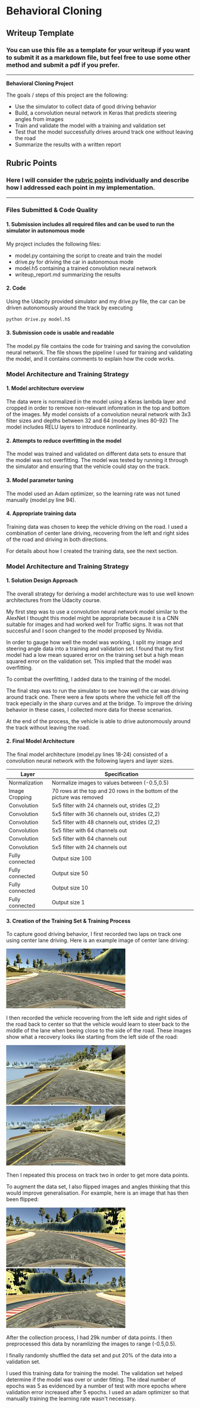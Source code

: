 # **Behavioral Cloning** 

## Writeup Template

### You can use this file as a template for your writeup if you want to submit it as a markdown file, but feel free to use some other method and submit a pdf if you prefer.

---

**Behavioral Cloning Project**

The goals / steps of this project are the following:
* Use the simulator to collect data of good driving behavior
* Build, a convolution neural network in Keras that predicts steering angles from images
* Train and validate the model with a training and validation set
* Test that the model successfully drives around track one without leaving the road
* Summarize the results with a written report


[//]: # (Image References)

[image1]: ./examples/center.jpg "Model Visualization"
[image3]: ./examples/leftmiddle1.jpg "Recovery Image"
[image4]: ./examples/leftmiddle2.jpg "Recovery Image"
[image6]: ./examples/normal.jpg "Normal Image"
[image7]: ./examples/flipped.jpg "Flipped Image"

## Rubric Points
### Here I will consider the [rubric points](https://review.udacity.com/#!/rubrics/432/view) individually and describe how I addressed each point in my implementation.  

---
### Files Submitted & Code Quality

#### 1. Submission includes all required files and can be used to run the simulator in autonomous mode

My project includes the following files:
* model.py containing the script to create and train the model
* drive.py for driving the car in autonomous mode
* model.h5 containing a trained convolution neural network 
* writeup_report.md summarizing the results

#### 2. Code
Using the Udacity provided simulator and my drive.py file, the car can be driven autonomously around the track by executing 
```sh
python drive.py model.h5
```

#### 3. Submission code is usable and readable

The model.py file contains the code for training and saving the convolution neural network. The file shows the pipeline I used for training and validating the model, and it contains comments to explain how the code works.

### Model Architecture and Training Strategy

#### 1. Model architecture overview

The data were is normalized in the model using a Keras lambda layer and cropped in order to remove non-relevant infomration in the top and bottom of the images.
My model consists of a convolution neural network with 3x3 filter sizes and depths between 32 and 64 (model.py lines 80-92) 
The model includes RELU layers to introduce nonlinearity.

#### 2. Attempts to reduce overfitting in the model

The model was trained and validated on different data sets to ensure that the model was not overfitting. The model was tested by running it through the simulator and ensuring that the vehicle could stay on the track.

#### 3. Model parameter tuning

The model used an Adam optimizer, so the learning rate was not tuned manually (model.py line 94).

#### 4. Appropriate training data

Training data was chosen to keep the vehicle driving on the road. I used a combination of center lane driving, recovering from the left and right sides of the road and driving in both directions.

For details about how I created the training data, see the next section. 

### Model Architecture and Training Strategy

#### 1. Solution Design Approach

The overall strategy for deriving a model architecture was to use well known architectures from the Udacity course.

My first step was to use a convolution neural network model similar to the AlexNet I thought this model might be appropriate because it is a CNN suitable for images and had worked well for Traffic signs. It was not that succesful and I soon changed to the model proposed by Nvidia.

In order to gauge how well the model was working, I split my image and steering angle data into a training and validation set. I found that my first model had a low mean squared error on the training set but a high mean squared error on the validation set. This implied that the model was overfitting. 

To combat the overfitting, I added data to the training of the model.

The final step was to run the simulator to see how well the car was driving around track one. There were a few spots where the vehicle fell off the track epecially in the sharp curves and at the bridge. To improve the driving behavior in these cases, I collected more data for theese scenarios.

At the end of the process, the vehicle is able to drive autonomously around the track without leaving the road.

#### 2. Final Model Architecture

The final model architecture (model.py lines 18-24) consisted of a convolution neural network with the following layers and layer sizes.

|  **Layer**          |  **Specification**|
|---------------------|-------------------|
|   Normalization     |   Normalize images to values between (-0.5,0.5)                              |
|   Image Cropping    |   70 rows at the top and 20 rows in the bottom of the picture was removed    |
|   Convolution       |   5x5 filter with 24 channels out, strides (2,2)                             |
|   Convolution       |   5x5 filter with 36 channels out, strides (2,2)                             |
|   Convolution       |   5x5 filter with 48 channels out, strides (2,2)                             |
|   Convolution       |   5x5 filter with 64 channels out                                            |
|   Convolution       |   5x5 filter with 64 channels out                                            |
|   Convolution       |   5x5 filter with 24 channels out                                            |
|   Fully connected   |   Output size 100                                                            |
|   Fully connected   |   Output size 50                                                             |
|   Fully connected   |   Output size 10                                                             |
|   Fully connected   |   Output size 1                                                              |

#### 3. Creation of the Training Set & Training Process

To capture good driving behavior, I first recorded two laps on track one using center lane driving. Here is an example image of center lane driving:

![alt text][image1]

I then recorded the vehicle recovering from the left side and right sides of the road back to center so that the vehicle would learn to steer back to the middle of the lane when beeing close to the side of the road. These images show what a recovery looks like starting from the left side of the road:

![alt text][image3]
![alt text][image4]

Then I repeated this process on track two in order to get more data points.

To augment the data set, I also flipped images and angles thinking that this would improve generalisation. For example, here is an image that has then been flipped:

![alt text][image6]
![alt text][image7]

After the collection process, I had 29k number of data points. I then preprocessed this data by noramlizing the images to range (-0.5,0.5).


I finally randomly shuffled the data set and put 20% of the data into a validation set. 

I used this training data for training the model. The validation set helped determine if the model was over or under fitting. The ideal number of epochs was 5 as evidenced by a number of test with more epochs where validation error increased after 5 epochs. I used an adam optimizer so that manually training the learning rate wasn't necessary.
